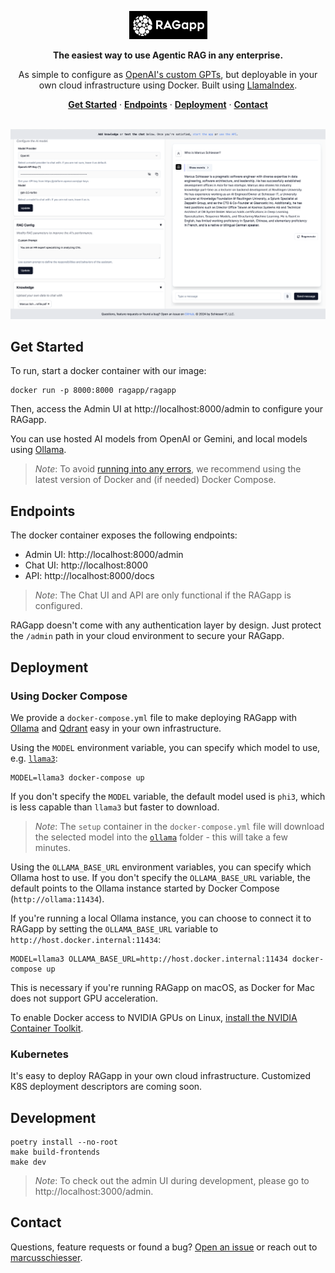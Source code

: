 <p align="center"><img alt="Logo - RAGapp" src="docs/logo.png"></p>

<p align="center"><strong>The easiest way to use Agentic RAG in any enterprise.</strong></p>

<p align="center">As simple to configure as <a href="https://openai.com/index/introducing-gpts" target="_blank">OpenAI's custom GPTs</a>, but deployable in your own cloud infrastructure using Docker. Built using <a href="https://github.com/run-llama/llama_index">LlamaIndex</a>.</p>

<p align="center">
  <a href="#get-started"><strong>Get Started</strong></a> ·
  <a href="#endpoints"><strong>Endpoints</strong></a> ·
  <a href="#deployment"><strong>Deployment</strong></a> ·
  <a href="#contact"><strong>Contact</strong></a> 
</p>

<br/>
<img alt="Screenshot" src="docs/screenshot.png">

## Get Started

To run, start a docker container with our image:

```shell
docker run -p 8000:8000 ragapp/ragapp
```

Then, access the Admin UI at http://localhost:8000/admin to configure your RAGapp.

You can use hosted AI models from OpenAI or Gemini, and local models using [Ollama](https://ollama.com/).

> _Note_: To avoid [running into any errors](https://github.com/ragapp/ragapp/issues/22), we recommend using the latest version of Docker and (if needed) Docker Compose.

## Endpoints

The docker container exposes the following endpoints:

- Admin UI: http://localhost:8000/admin
- Chat UI: http://localhost:8000
- API: http://localhost:8000/docs

> _Note_: The Chat UI and API are only functional if the RAGapp is configured.

RAGapp doesn't come with any authentication layer by design. Just protect the `/admin` path in your cloud environment to secure your RAGapp.

## Deployment

### Using Docker Compose

We provide a `docker-compose.yml` file to make deploying RAGapp with [Ollama](https://ollama.com/) and [Qdrant](https://qdrant.tech/) easy in your own infrastructure.

Using the `MODEL` environment variable, you can specify which model to use, e.g. [`llama3`](https://ollama.com/library/llama3):

```shell
MODEL=llama3 docker-compose up
```

If you don't specify the `MODEL` variable, the default model used is `phi3`, which is less capable than `llama3` but faster to download.

> _Note_: The `setup` container in the `docker-compose.yml` file will download the selected model into the [`ollama`](./ollama/) folder - this will take a few minutes.

Using the `OLLAMA_BASE_URL` environment variables, you can specify which Ollama host to use.
If you don't specify the `OLLAMA_BASE_URL` variable, the default points to the Ollama instance started by Docker Compose (`http://ollama:11434`).

If you're running a local Ollama instance, you can choose to connect it to RAGapp by setting the `OLLAMA_BASE_URL` variable to `http://host.docker.internal:11434`:

```shell
MODEL=llama3 OLLAMA_BASE_URL=http://host.docker.internal:11434 docker-compose up
```

This is necessary if you're running RAGapp on macOS, as Docker for Mac does not support GPU acceleration.

To enable Docker access to NVIDIA GPUs on Linux, [install the NVIDIA Container Toolkit](https://docs.nvidia.com/datacenter/cloud-native/container-toolkit/latest/install-guide.html).

### Kubernetes

It's easy to deploy RAGapp in your own cloud infrastructure. Customized K8S deployment descriptors are coming soon.

## Development

```shell
poetry install --no-root
make build-frontends
make dev
```

> _Note_: To check out the admin UI during development, please go to http://localhost:3000/admin.

## Contact

Questions, feature requests or found a bug? [Open an issue](https://github.com/ragapp/ragapp/issues/new/choose) or reach out to [marcusschiesser](https://github.com/marcusschiesser).
